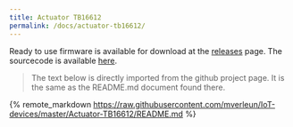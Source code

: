 ```yaml
---
title: Actuator TB16612
permalink: /docs/actuator-tb16612/
---
```

Ready to use firmware is available for download at the [releases](https://github.com/mverleun/IoT-devices/releases) page.
The sourcecode is available [here](https://github.com/mverleun/IoT-devices).

> The text below is directly imported from the github project page. It is the same as the README.md document found there.

<!-- load remote readme file from github -->
{% remote_markdown https://raw.githubusercontent.com/mverleun/IoT-devices/master/Actuator-TB16612/README.md %}


